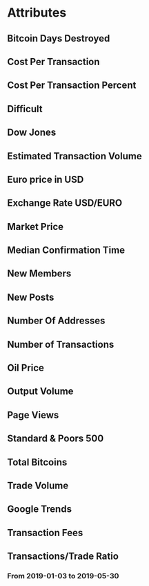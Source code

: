# Attributes

## Bitcoin Days Destroyed
## Cost Per Transaction
## Cost Per Transaction Percent
## Difficult
## Dow Jones
## Estimated Transaction Volume
## Euro price in USD
## Exchange Rate USD/EURO
## Market Price
## Median Confirmation Time
## New Members
## New Posts
## Number Of Addresses
## Number of Transactions
## Oil Price
## Output Volume
## Page Views
## Standard & Poors 500
## Total Bitcoins
## Trade Volume
## Google Trends
## Transaction Fees
## Transactions/Trade Ratio

### From 2019-01-03 to 2019-05-30